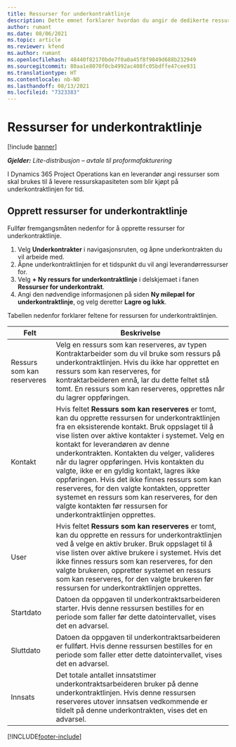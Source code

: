 ```yaml
---
title: Ressurser for underkontraktlinje
description: Dette emnet forklarer hvordan du angir de dedikerte ressursene som leveres av leverandøren, for en bestemt underkontraktlinje for tid.
author: rumant
ms.date: 08/06/2021
ms.topic: article
ms.reviewer: kfend
ms.author: rumant
ms.openlocfilehash: 48440f82170bde7f0a0a45f8f9849d688b232949
ms.sourcegitcommit: 80aa1e8070f0cb4992ac408fc05bdffe47cee931
ms.translationtype: HT
ms.contentlocale: nb-NO
ms.lasthandoff: 08/13/2021
ms.locfileid: "7323383"
---
```

# <a name="subcontract-line-resources"></a>Ressurser for underkontraktlinje

[!include [banner](../../includes/dataverse-preview.md)]

_**Gjelder:** Lite-distribusjon – avtale til proformafakturering_

I Dynamics 365 Project Operations kan en leverandør angi ressurser som skal brukes til å levere ressurskapasiteten som blir kjøpt på underkontraktlinjen for tid.

## <a name="create-subcontract-line-resources"></a>Opprett ressurser for underkontraktlinje

Fullfør fremgangsmåten nedenfor for å opprette ressurser for underkontraktlinje.

1. Velg **Underkontrakter** i navigasjonsruten, og åpne underkontrakten du vil arbeide med.
2. Åpne underkontraktlinjen for et tidspunkt du vil angi leverandørressurser for.
3. Velg **+ Ny ressurs for underkontraktlinje** i delskjemaet i fanen **Ressurser for underkontrakt**.
4. Angi den nødvendige informasjonen på siden **Ny milepæl for underkontraktlinje**, og velg deretter **Lagre og lukk**.

Tabellen nedenfor forklarer feltene for ressursen for underkontraktlinjen.

| Felt |  Beskrivelse |
| ----- | ------------ |
| Ressurs som kan reserveres | Velg en ressurs som kan reserveres, av typen Kontraktarbeider som du vil bruke som ressurs på underkontraktlinjen. Hvis du ikke har opprettet en ressurs som kan reserveres, for kontraktarbeideren ennå, lar du dette feltet stå tomt. En ressurs som kan reserveres, opprettes når du lagrer oppføringen.  |
| Kontakt | Hvis feltet **Ressurs som kan reserveres** er tomt, kan du opprette ressursen for underkontraktlinjen fra en eksisterende kontakt. Bruk oppslaget til å vise listen over aktive kontakter i systemet. Velg en kontakt for leverandøren av denne underkontrakten. Kontakten du velger, valideres når du lagrer oppføringen. Hvis kontakten du valgte, ikke er en gyldig kontakt, lagres ikke oppføringen. Hvis det ikke finnes ressurs som kan reserveres, for den valgte kontakten, oppretter systemet en ressurs som kan reserveres, for den valgte kontakten før ressursen for underkontraktlinjen opprettes. |
| User | Hvis feltet **Ressurs som kan reserveres** er tomt, kan du opprette en ressurs for underkontraktlinjen ved å velge en aktiv bruker. Bruk oppslaget til å vise listen over aktive brukere i systemet. Hvis det ikke finnes ressurs som kan reserveres, for den valgte brukeren, oppretter systemet en ressurs som kan reserveres, for den valgte brukeren før ressursen for underkontraktlinjen opprettes. |
| Startdato | Datoen da oppgaven til underkontraktsarbeideren starter. Hvis denne ressursen bestilles for en periode som faller før dette datointervallet, vises det en advarsel. |
| Sluttdato | Datoen da oppgaven til underkontraktsarbeideren er fullført. Hvis denne ressursen bestilles for en periode som faller etter dette datointervallet, vises det en advarsel. |
| Innsats | Det totale antallet innsatstimer underkontraktsarbeideren bruker på denne underkontraktlinjen. Hvis denne ressursen reserveres utover innsatsen vedkommende er tildelt på denne underkontrakten, vises det en advarsel. |


[!INCLUDE[footer-include](../../includes/footer-banner.md)]
